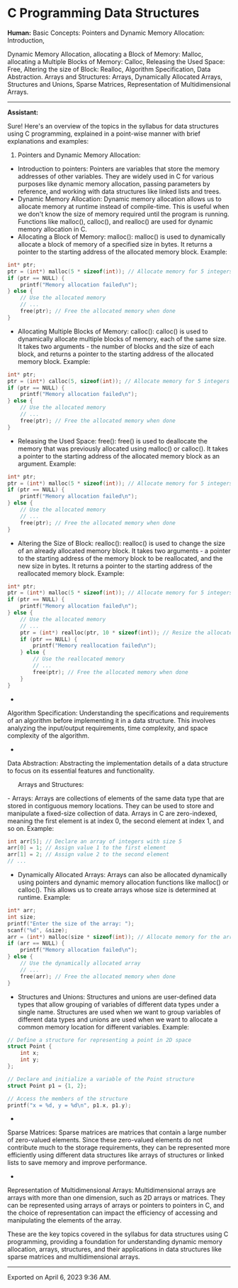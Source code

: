 # C Programming Data Structures

**Human:**
Basic Concepts: Pointers and Dynamic Memory Allocation: Introduction,

Dynamic Memory Allocation, allocating a Block of Memory: Malloc,
allocating a Multiple Blocks of Memory: Calloc, Releasing the Used Space: Free,
Altering the size of Block: Realloc, Algorithm Specification, Data Abstraction.
Arrays and Structures: Arrays, Dynamically Allocated Arrays, Structures and Unions,
Sparse Matrices, Representation of Multidimensional Arrays.

***

**Assistant:**

Sure! Here's an overview of the topics in the syllabus for data structures using C programming, explained in a point-wise manner with brief explanations and examples:

1. Pointers and Dynamic Memory Allocation:

- Introduction to pointers: Pointers are variables that store the memory addresses of other variables. They are widely used in C for various purposes like dynamic memory allocation, passing parameters by reference, and working with data structures like linked lists and trees.
- Dynamic Memory Allocation: Dynamic memory allocation allows us to allocate memory at runtime instead of compile-time. This is useful when we don't know the size of memory required until the program is running. Functions like malloc(), calloc(), and realloc() are used for dynamic memory allocation in C.
- Allocating a Block of Memory: malloc(): malloc() is used to dynamically allocate a block of memory of a specified size in bytes. It returns a pointer to the starting address of the allocated memory block. Example:

```c
int* ptr;
ptr = (int*) malloc(5 * sizeof(int)); // Allocate memory for 5 integers
if (ptr == NULL) {
    printf("Memory allocation failed\n");
} else {
    // Use the allocated memory
    // ...
    free(ptr); // Free the allocated memory when done
}

```

- Allocating Multiple Blocks of Memory: calloc(): calloc() is used to dynamically allocate multiple blocks of memory, each of the same size. It takes two arguments - the number of blocks and the size of each block, and returns a pointer to the starting address of the allocated memory block. Example:

```c
int* ptr;
ptr = (int*) calloc(5, sizeof(int)); // Allocate memory for 5 integers
if (ptr == NULL) {
    printf("Memory allocation failed\n");
} else {
    // Use the allocated memory
    // ...
    free(ptr); // Free the allocated memory when done
}

```

- Releasing the Used Space: free(): free() is used to deallocate the memory that was previously allocated using malloc() or calloc(). It takes a pointer to the starting address of the allocated memory block as an argument. Example:

```c
int* ptr;
ptr = (int*) malloc(5 * sizeof(int)); // Allocate memory for 5 integers
if (ptr == NULL) {
    printf("Memory allocation failed\n");
} else {
    // Use the allocated memory
    // ...
    free(ptr); // Free the allocated memory when done
}

```

- Altering the Size of Block: realloc(): realloc() is used to change the size of an already allocated memory block. It takes two arguments - a pointer to the starting address of the memory block to be reallocated, and the new size in bytes. It returns a pointer to the starting address of the reallocated memory block. Example:

```c
int* ptr;
ptr = (int*) malloc(5 * sizeof(int)); // Allocate memory for 5 integers
if (ptr == NULL) {
    printf("Memory allocation failed\n");
} else {
    // Use the allocated memory
    // ...
    ptr = (int*) realloc(ptr, 10 * sizeof(int)); // Resize the allocated memory to hold 10 integers
    if (ptr == NULL) {
        printf("Memory reallocation failed\n");
    } else {
        // Use the reallocated memory
        // ...
        free(ptr); // Free the allocated memory when done
    }
}

```

-

Algorithm Specification: Understanding the specifications and requirements of an algorithm before implementing it in a data structure. This involves analyzing the input/output requirements, time complexity, and space complexity of the algorithm.

-

Data Abstraction: Abstracting the implementation details of a data structure to focus on its essential features and functionality.

<ol start="2">Arrays and Structures:</li></ol>
- Arrays: Arrays are collections of elements of the same data type that are stored in contiguous memory locations. They can be used to store and manipulate a fixed-size collection of data. Arrays in C are zero-indexed, meaning the first element is at index 0, the second element at index 1, and so on. Example:

```c
int arr[5]; // Declare an array of integers with size 5
arr[0] = 1; // Assign value 1 to the first element
arr[1] = 2; // Assign value 2 to the second element
// ...

```

- Dynamically Allocated Arrays: Arrays can also be allocated dynamically using pointers and dynamic memory allocation functions like malloc() or calloc(). This allows us to create arrays whose size is determined at runtime. Example:

```c
int* arr;
int size;
printf("Enter the size of the array: ");
scanf("%d", &size);
arr = (int*) malloc(size * sizeof(int)); // Allocate memory for the array
if (arr == NULL) {
    printf("Memory allocation failed\n");
} else {
    // Use the dynamically allocated array
    // ...
    free(arr); // Free the allocated memory when done
}

```

- Structures and Unions: Structures and unions are user-defined data types that allow grouping of variables of different data types under a single name. Structures are used when we want to group variables of different data types and unions are used when we want to allocate a common memory location for different variables. Example:

```c
// Define a structure for representing a point in 2D space
struct Point {
    int x;
    int y;
};

// Declare and initialize a variable of the Point structure
struct Point p1 = {1, 2};

// Access the members of the structure
printf("x = %d, y = %d\n", p1.x, p1.y);

```

-

Sparse Matrices: Sparse matrices are matrices that contain a large number of zero-valued elements. Since these zero-valued elements do not contribute much to the storage requirements, they can be represented more efficiently using different data structures like arrays of structures or linked lists to save memory and improve performance.

-

Representation of Multidimensional Arrays: Multidimensional arrays are arrays with more than one dimension, such as 2D arrays or matrices. They can be represented using arrays of arrays or pointers to pointers in C, and the choice of representation can impact the efficiency of accessing and manipulating the elements of the array.

These are the key topics covered in the syllabus for data structures using C programming, providing a foundation for understanding dynamic memory allocation, arrays, structures, and their applications in data structures like sparse matrices and multidimensional arrays.

***

Exported on April 6, 2023 9:36 AM.
